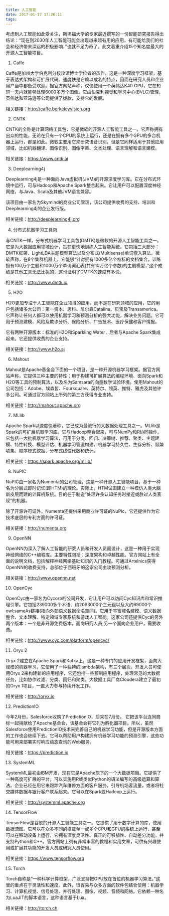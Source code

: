 ```yaml
---
title: 人工智能
date: 2017-01-17 17:26:11
tags:
---
```

考虑到人工智能如此受关注，斯坦福大学的专家最近撰写的一份智能研究报告得出结论：“现在到2030年人工智能可能会出现越来越有用的应用，有可能给我们的社会和经济带来深远的积极影响，”也就不足为奇了。此文着重介绍15个知名度最大的开源人工智能项目。

1. Caffe

Caffe是加州大学伯克利分校攻读博士学位者的杰作，这是一种深度学习框架，基于表达式架构和可扩展代码。速度快是它赖以成名的特点，因而在研究人员和企业用户当中都备受欢迎。据官方网站声称，仅仅使用一个英伟达K40 GPU，它在短短一天内就能够处理6000多万个图像。它由伯克利视觉和学习中心(BVLC)管理，英伟达和亚马逊等公司提供了拨款，支持它的发展。

相关链接：http://caffe.berkeleyvision.org

2. CNTK

CNTK的全称是计算网络工具包，它是微软的开源人工智能工具之一。它声称拥有出众的性能，无论在只有一个CPU的系统上运行，还是在拥有多个GPU的多台机器上运行，都是如此。微软主要用它来研究语音识别，但是它同样适用于其他应用领域，比如机器翻译、图像识别、图像字幕、文本处理、语言理解和语言建模。

相关链接：https://www.cntk.ai

3. Deeplearning4j

Deeplearning4j是一种面向Java虚拟机(JVM)的开源深度学习库。它在分布式环境中运行，可与Hadoop和Apache Spark整合起来。它让用户可以配置深度神经网络，与Java、Scala及其他JVM语言兼容。

该项目由一家名为Skymind的商业公司管理，该公司提供收费的支持、培训和Deeplearning4j的企业发行版。

相关链接：http://deeplearning4j.org

4. 分布式机器学习工具包

与CNTK一样，分布式机器学习工具包(DMTK)是微软的开源人工智能工具之一。它是为大数据应用领域设计，旨在更快地训练人工智能系统。它包括三大部分：DMTK框架、LightLDA主题模型算法以及分布式(Multisense)单词嵌入算法。微软声称，在8个集群机器上，它能够“针对拥有1000多亿个权标的文档集合，训练拥有100万个主题和1000万个单词词汇表(共有10万亿个参数)的主题模型，”这个成绩是其他工具无法比拟的，这也证明了DMTK的速度有多快。

相关链接：http://www.dmtk.io

5. H2O

H2O更加专注于人工智能在企业领域的应用，而不是在研究领域的应用，它的用户包括诸多大公司：第一资本、思科、尼尔森Catalina、贝宝及Transamerica。它声称让任何人都可以使用机器学习和预测分析的强大功能，解决业务问题。它可用于预测建模、风险及欺诈分析、保险分析、广告技术、医疗保健和客户情报。

它有两种开源版本：标准的H2O和Sparkling Water，后者与Apache Spark集成起来。它还提供收费的企业支持。

相关链接：http://www.h2o.ai

6.  Mahout

Mahout是Apache基金会下面的一个项目，是一种开源机器学习框架。据官方网站声称，它提供三种主要的特性：用于构建可扩展算法的编程环境、面向Spark和H2O等工具的预制算法，以及名为Samsara的向量数学试验环境。使用Mahout的公司包括：Adobe、埃森哲、Foursquare、英特尔、领英、推特、雅虎及其他许多公司。可通过官方网站上所列的第三方获得专业支持。

相关链接：http://mahout.apache.org

7. MLlib

Apache Spark以速度快著称，它已成为最流行的大数据处理工具之一。MLlib是Spark的可扩展机器学习库。它与Hadoop整合起来，可与NumPy和R协同操作。它包括一大批机器学习算法，可用于分类、回归、决策树、推荐、聚类、主题建模、特性转换、模型评估、机器学习管道构建、机器学习持久性、生存分析、频繁项集、顺序模式挖掘、分布式线性代数和统计。

相关链接：https://spark.apache.org/mllib/

8. NuPIC

NuPIC由一家名为Numenta的公司管理，这是一种开源人工智能项目，基于一种名为分层式即时记忆(即HTM)的理论。实际上，HTM试图建立一种模仿人类大脑新皮层而建的计算机系统。目的在于制造“处理许多认知任务时接近或胜过人类表现”的机器。

除了开源许可证外，Numenta还提供采用商业许可证的NuPic，它还提供作为它技术底层的专利方面的许可证。

相关链接：http://numenta.org

9. OpenNN

OpenNN为深入了解人工智能的研究人员和开发人员而设计，这是一种用于实现神经网络的C++编程库。主要特性包括：深度架构和卓越性能。官方网站上有全面的说明文档，包括解释神经网络基础知识的入门教程。可通过Artelnics获得OpenNN的收费支持，总部位于西班牙的这家公司主攻预测分析。

相关链接：http://www.opennn.net

10. OpenCyc

OpenCyc由一家名为Cycorp的公司开发，它让用户可以访问Cyc知识库和常识推理引擎。它包括239000多个术语、约2093000个三元组以及大约69000个owl:sameAs链接(指向外部语义数据命名空间)。它用于丰富域名建模、语义数据整合、文本理解、特定领域专家系统和游戏人工智能。这家公司还提供Cyc的另外两个版本：一个是非开源免费版本，面向研究人员;另一个面向企业用户，需要收费。

相关链接：http://www.cyc.com/platform/opencyc/

11. Oryx 2

Oryx 2建立在Apache Spark和Kafka上，这是一种专门的应用开发框架，面向大规模的机器学习。它使用了一种独特的lambda架构，有三个层次。开发人员可使用Oryx 2来构建新的应用程序，它还包括一些预制应用程序，处理常见的大数据任务，比如协作过滤、分类、回归和聚类。大数据工具厂商Cloudera建立了最初的Oryx 1项目，一直大力参与持续开发工作。

相关链接：http://oryx.io

12. PredictionIO

今年2月份，Salesforce收购了PredictionIO，后来在7月份， 它把该平台连同商标一起捐献给了Apache基金会，该基金会将它列为孵化器项目。所以，虽然Salesforce使用PredictionIO技术来完善自己的机器学习功能，但是开源版本方面的工作也会继续下去。它可以帮助用户构建拥有机器学习功能的预测引擎，这些功能可用来部署实时响应动态查询的Web服务。

相关链接：https://prediction.io

13. SystemML

SystemML最初由IBM开发，现在它是Apache旗下的一个大数据项目。它提供了一种高度可扩展的平台，可以实施用R或类似Python的语法编写的高级运算和算法。企业已经在用它来跟踪汽车维修方面的客户服务，引导机场客流量，或者将社交媒体数据与银行客户联系起来。它可以在Spark或Hadoop上运行。

相关链接：http://systemml.apache.org

14. TensorFlow

TensorFlow是谷歌的开源人工智能工具之一。它提供了用于数字计算的库，使用数据流图。它可以在众多不同的搭载单一或多个CPU和GPU的系统上运行，甚至可以在移动设备上运行。它拥有深度灵活性、真正的可移植性、自动差分功能，并支持Python和C++。官方网站上列有非常丰富的教程和实用文章，可供有兴趣使用或扩展其功能的开发人员或研究人员使用。

相关链接：https://www.tensorflow.org

15. Torch

Torch自称是“一种科学计算框架，广泛支持把GPU放在首位的机器学习算法。”这里的重点在于灵活性和速度。此外，很容易与众多方面的软件包结合使用：机器学习、计算机视觉、信号处理、并行处理、图像、视频、音频和网络。它依赖一种名为LuaJIT的脚本语言，这种语言基于Lua。

相关链接：http://torch.ch


